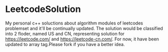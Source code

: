 # LeetcodeSolution
My personal c++ soluctions about algorithm modules of leetcodes problemset and it'll be continually updated. 
The solution would be classified into 2 floder, named US and CN, representing solution for https://leetcode.com/ and https://leetcode-cn.com/.
For now, it have been updated to array tag.Please fork if you have a better idea.
